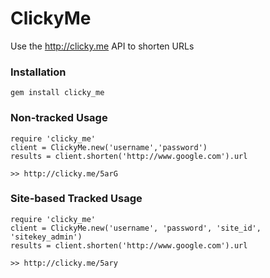 # ClickyMe

Use the http://clicky.me API to shorten URLs

### Installation

    gem install clicky_me
  
### Non-tracked Usage

    require 'clicky_me'
    client = ClickyMe.new('username','password')
    results = client.shorten('http://www.google.com').url
    
    >> http://clicky.me/5arG
    
### Site-based Tracked Usage
    
    require 'clicky_me'
    client = ClickyMe.new('username', 'password', 'site_id', 'sitekey_admin')
    results = client.shorten('http://www.google.com').url
    
    >> http://clicky.me/5ary
  